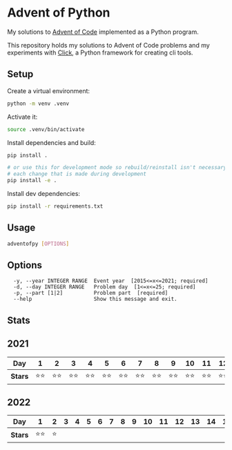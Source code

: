 # Advent of Python 

My solutions to [Advent of Code](https://adventofcode.com) implemented as a Python program.

This repository holds my solutions to Advent of Code problems and my experiments with [Click](https://click.palletsprojects.com/en/8.0.x/), a Python framework for creating cli tools.

## Setup

Create a virtual environment:

```bash
python -m venv .venv
```

Activate it:

```bash
source .venv/bin/activate
```

Install dependencies and build:

```bash
pip install .

# or use this for development mode so rebuild/reinstall isn't necessary after 
# each change that is made during development
pip install -e .
```

Install dev dependencies:

```bash
pip install -r requirements.txt
```

## Usage

```bash
adventofpy [OPTIONS]
```

## Options
```
  -y, --year INTEGER RANGE  Event year  [2015<=x<=2021; required]
  -d, --day INTEGER RANGE   Problem day  [1<=x<=25; required]
  -p, --part [1|2]          Problem part  [required]
  --help                    Show this message and exit.
```

## Stats

## 2021

| **Day**   | 1            | 2            | 3            | 4            | 5            | 6            | 7            | 8            | 9            | 10           | 11           | 12           | 13           | 14           | 15           | 16 | 17 | 18 | 19 | 20 | 21 | 22 | 23 | 24 | 25 |
|-----------|--------------|--------------|--------------|--------------|--------------|--------------|--------------|--------------|--------------|--------------|--------------|--------------|--------------|--------------|--------------|----|----|----|----|----|----|----|----|----|----|
| **Stars** | :star::star: | :star::star: | :star::star: | :star::star: | :star::star: | :star::star: | :star::star: | :star::star: | :star::star: | :star::star: | :star::star: | :star::star: | :star::star: | :star::star: | :star::star: |    |    |    |    |    |    |    |    |    |    |

## 2022

| **Day**   | 1            | 2            | 3            | 4            | 5            | 6            | 7            | 8            | 9            | 10           | 11           | 12           | 13           | 14           | 15           | 16 | 17 | 18 | 19 | 20 | 21 | 22 | 23 | 24 | 25 |
|-----------|--------------|--------------|--------------|--------------|--------------|--------------|--------------|--------------|--------------|--------------|--------------|--------------|--------------|--------------|--------------|----|----|----|----|----|----|----|----|----|----|
| **Stars** | :star::star: | :star: |  |  |  |  |  |  |  |  |  |  |  |  |  |    |    |    |    |    |    |    |    |    |    |



